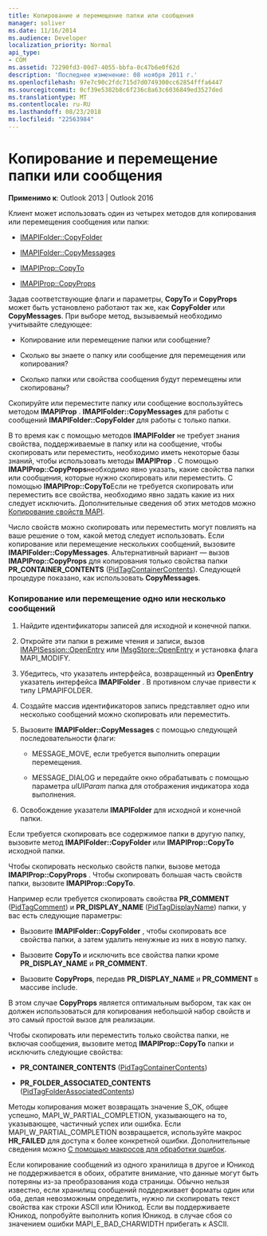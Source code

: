 ```yaml
---
title: Копирование и перемещение папки или сообщения
manager: soliver
ms.date: 11/16/2014
ms.audience: Developer
localization_priority: Normal
api_type:
- COM
ms.assetid: 72290fd3-00d7-4055-bbfa-0c47b6e0f62d
description: 'Последнее изменение: 08 ноября 2011 г.'
ms.openlocfilehash: 97e7c90c2fdc715d7d0749300cc62854fffa6447
ms.sourcegitcommit: 0cf39e5382b8c6f236c8a63c6036849ed3527ded
ms.translationtype: MT
ms.contentlocale: ru-RU
ms.lasthandoff: 08/23/2018
ms.locfileid: "22563984"
---
```

# <a name="copying-or-moving-a-message-or-a-folder"></a>Копирование и перемещение папки или сообщения
  
**Применимо к**: Outlook 2013 | Outlook 2016 
  
Клиент может использовать один из четырех методов для копирования или перемещения сообщения или папки:
  
- [IMAPIFolder::CopyFolder](imapifolder-copyfolder.md)
    
- [IMAPIFolder::CopyMessages](imapifolder-copymessages.md)
    
- [IMAPIProp::CopyTo](imapiprop-copyto.md)
    
- [IMAPIProp::CopyProps](imapiprop-copyprops.md)
    
Задав соответствующие флаги и параметры, **CopyTo** и **CopyProps** может быть установлено работают так же, как **CopyFolder** или **CopyMessages**. При выборе метод, вызываемый необходимо учитывайте следующее:
  
- Копирование или перемещение папки или сообщение?
    
- Сколько вы знаете о папку или сообщение для перемещения или копирования?
    
- Сколько папки или свойства сообщения будут перемещены или скопированы?
    
Скопируйте или переместите папку или сообщение воспользуйтесь методом **IMAPIProp** . **IMAPIFolder::CopyMessages** для работы с сообщений **IMAPIFolder::CopyFolder** для работы с только папки. 
  
В то время как с помощью методов **IMAPIFolder** не требует знания свойства, поддерживаемые в папку или на сообщение, чтобы скопировать или переместить, необходимо иметь некоторые базы знаний, чтобы использовать методы **IMAPIProp** . С помощью **IMAPIProp::CopyProps**необходимо явно указать, какие свойства папки или сообщения, которые нужно скопировать или переместить. С помощью **IMAPIProp::CopyTo**Если не требуется скопировать или переместить все свойства, необходимо явно задать какие из них следует исключить. Дополнительные сведения об этих методов можно [Копирование свойств MAPI](copying-mapi-properties.md).
  
Число свойств можно скопировать или переместить могут повлиять на ваше решение о том, какой метод следует использовать. Если копирование или перемещение нескольких сообщений, вызовите **IMAPIFolder::CopyMessages**. Альтернативный вариант — вызов **IMAPIProp::CopyProps** для копирования только свойства папки **PR_CONTAINER_CONTENTS** ([PidTagContainerContents](pidtagcontainercontents-canonical-property.md)). Следующей процедуре показано, как использовать **CopyMessages**. 
  
### <a name="to-copy-or-move-one-or-more-messages"></a>Копирование или перемещение одно или несколько сообщений
  
1. Найдите идентификаторы записей для исходной и конечной папки.
    
2. Откройте эти папки в режиме чтения и записи, вызов [IMAPISession::OpenEntry](imapisession-openentry.md) или [IMsgStore::OpenEntry](imsgstore-openentry.md) и установка флага MAPI_MODIFY. 
    
3. Убедитесь, что указатель интерфейса, возвращенный из **OpenEntry** указатель интерфейса **IMAPIFolder** . В противном случае привести к типу LPMAPIFOLDER. 
    
4. Создайте массив идентификаторов запись представляет одно или несколько сообщений можно скопировать или переместить. 
    
5. Вызовите **IMAPIFolder::CopyMessages** с помощью следующей последовательности флаги: 
    
   - MESSAGE_MOVE, если требуется выполнить операции перемещения. 
    
   - MESSAGE_DIALOG и передайте окно обрабатывать с помощью параметра _ulUIParam_ папка для отображения индикатора хода выполнения. 
    
6. Освобождение указатели **IMAPIFolder** для исходной и конечной папки. 
    
Если требуется скопировать все содержимое папки в другую папку, вызовите метод **IMAPIFolder::CopyFolder** или **IMAPIProp::CopyTo** исходной папки. 
  
Чтобы скопировать несколько свойств папки, вызове метода **IMAPIProp::CopyProps** . Чтобы скопировать большая часть свойств папки, вызовите **IMAPIProp::CopyTo**. 
  
Например если требуется скопировать свойства **PR_COMMENT** ([PidTagComment](pidtagcomment-canonical-property.md)) и **PR_DISPLAY_NAME** ([PidTagDisplayName](pidtagdisplayname-canonical-property.md)) папки, у вас есть следующие параметры:
  
- Вызовите **IMAPIFolder::CopyFolder** , чтобы скопировать все свойства папки, а затем удалить ненужные из них в новую папку. 
    
- Вызовите **CopyTo** и исключить все свойства папки кроме **PR_DISPLAY_NAME** и **PR_COMMENT**. 
    
- Вызовите **CopyProps**, передав **PR_DISPLAY_NAME** и **PR_COMMENT** в массиве include. 
    
В этом случае **CopyProps** является оптимальным выбором, так как он должен использоваться для копирования небольшой набор свойств и это самый простой вызов для реализации. 
  
Чтобы скопировать или переместить только свойства папки, не включая сообщения, вызовите метод **IMAPIProp::CopyTo** папки и исключить следующие свойства: 
  
- **PR_CONTAINER_CONTENTS** ([PidTagContainerContents](pidtagcontainercontents-canonical-property.md))
    
- **PR_FOLDER_ASSOCIATED_CONTENTS** ([PidTagFolderAssociatedContents](pidtagfolderassociatedcontents-canonical-property.md))
    
Методы копирования может возвращать значение S_OK, общее успешно, MAPI_W_PARTIAL_COMPLETION, указывающего на то, указывающее, частичный успех или ошибка. Если MAPI_W_PARTIAL_COMPLETION возвращается, используйте макрос **HR_FAILED** для доступа к более конкретной ошибки. Дополнительные сведения можно [С помощью макросов для обработки ошибок](using-macros-for-error-handling.md).
  
Если копирование сообщений из одного хранилища в другое и Юникод не поддерживается в обоих, обратите внимание, что данные могут быть потеряны из-за преобразования кода страницы. Обычно нельзя известно, если хранилищ сообщений поддерживает форматы один или оба, делая невозможным определить, нужно ли скопировать текст свойства как строки ASCII или Юникод. Если вы поддерживаете Юникод, попробуйте выполнить копия Юникод. в случае сбоя со значением ошибки MAPI_E_BAD_CHARWIDTH прибегать к ASCII.
  

